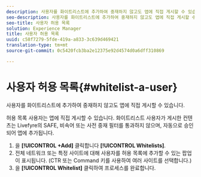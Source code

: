 ```yaml
---
description: 사용자를 화이트리스트에 추가하여 중재하지 않고도 앱에 직접 게시할 수 있습니다.
seo-description: 사용자를 화이트리스트에 추가하여 중재하지 않고도 앱에 직접 게시할 수 있습니다.
seo-title: 사용자 허용 목록
solution: Experience Manager
title: 사용자 허용 목록
uuid: c58f7279-5fde-419a-a833-3c639d469421
translation-type: tm+mt
source-git-commit: 0c5420fcb3ba2e12375e92d4574d0a6dff310869

---
```



# 사용자 허용 목록{#whitelist-a-user}

사용자를 화이트리스트에 추가하여 중재하지 않고도 앱에 직접 게시할 수 있습니다.

허용 목록 사용자는 앱에 직접 게시할 수 있습니다. 화이트리스트 사용자가 게시한 컨텐츠는 Livefyre의 SAFE, 비속어 또는 사전 중재 필터를 통과하지 않으며, 자동으로 승인되어 앱에 추가됩니다.

1. 을 **[!UICONTROL +Add]** 클릭합니다 **[!UICONTROL Whitelists]**.
1. 전체 네트워크 또는 특정 사이트에 대해 사용자를 허용 목록에 추가할 수 있는 팝업이 표시됩니다. (CTR 또는 Command 키를 사용하여 여러 사이트를 선택합니다.)
1. 을 **[!UICONTROL Whitelist]** 클릭하여 프로세스를 완료합니다.
